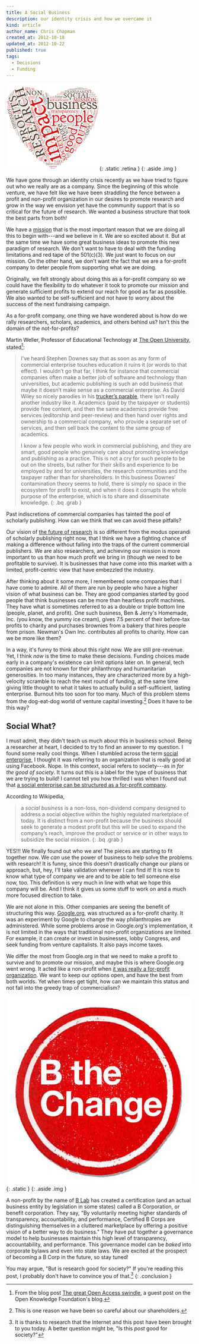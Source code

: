 ```yaml
---
title: A Social Business
description: our identity crisis and how we overcame it
kind: article
author_name: Chris Chapman
created_at: 2012-10-18
updated_at: 2012-10-22
published: true
tags:
  - Decisions
  - Funding
---
```


![A Social Business](social-business.png){: .static .retina }
{: .aside .img }

We have gone through an identity crisis recently as we have tried to figure out
who we really are as a company. Since the beginning of this whole venture, we
have felt like we have been straddling the fence between a profit and
non-profit organization in our desires to promote research and grow in the way
we envision yet have the community support that is so critical for the future
of research. We wanted a business structure that took the best parts from
both!

<!--MORE-->

We have a <a href="/company#mission">mission</a> that is the most important
reason that we are doing all this to begin with---and we believe in it. We are
so excited about it. But at the same time we have some great business ideas to
promote this new paradigm of research. We don't want to have to deal with the
funding limitations and red tape of the <span
class="oldstyle">501</span>(c)<span class="oldstyle">(3)</span>. We just want
to focus on our mission. On the other hand, we don't want the fact that we are
a for-profit company to deter people from supporting what we are doing.

Originally, we felt strongly about doing this as a for-profit company so we
could have the flexibility to do whatever it took to promote our mission and
generate sufficient profits to extend our reach for good as far as possible. We
also wanted to be self-sufficient and not have to worry about the success of
the next fundraising campaign.

As a for-profit company, one thing we have wondered about is how do we rally
researchers, scholars, academics, and others behind us? Isn't this the domain
of the not-for-profits? 

Martin Weller, Professor of Educational Technology at [The Open
University](http://www.open.ac.uk/), stated[^OA-Swindle]:

> I’ve heard Stephen Downes say that as soon as any form of commercial
> enterprise touches education it ruins it (or words to that effect). I
> wouldn’t go that far, I think for instance that commercial companies often
> make a better job of software and technology than universities, but academic
> publishing is such an odd business that maybe it doesn’t make sense as a
> commercial enterprise. As David Wiley so nicely parodies in his [trucker’s
> parable](http://chronicle.com/blogs/wiredcampus/david-wiley-the-parable-of-the-inventorthe-trucker/7244),
> there isn’t really another industry like it. Academics (paid by the taxpayer
> or students) provide free content, and then the same academics provide free
> services (editorship and peer-review) and then hand over rights and ownership
> to a commercial company, who provide a separate set of services, and then
> sell back the content to the same group of academics.
>
> I know a few people who work in commercial publishing, and they are smart,
> good people who genuinely care about promoting knowledge and publishing as a
> practice. This is not a cry for such people to be out on the streets, but
> rather for their skills and experience to be employed by and for
> universities, the research communities and the taxpayer rather than for
> shareholders. In this business Downes’ contamination theory seems to hold,
> there is simply no space in the ecosystem for profit to exist, and when it
> does it corrupts the whole purpose of the enterprise, which is to share and
> disseminate knowledge.
{: .bq .grab }

Past indiscretions of commercial companies has tainted the pool of scholarly
publishing. How can we think that we can avoid these pitfalls?

Our vision of <a href="/research#future">the future of research</a> is so
different from the modus operandi of scholarly publishing right now, that I
think we have a fighting chance of making a difference without falling into the
traps of the current commercial publishers. We are also researchers, and
achieving our mission is more important to us than how much profit we bring in
(though we need to be profitable to survive). It is businesses that have come
into this market with a limited, profit-centric view that have embezzled the
industry.

After thinking about it some more, I remembered some companies that I have come
to admire. All of them are run by people who have a higher vision of what
business can be. They are good companies started by good people that think
businesses can be more than heartless profit machines. They have what is
sometimes referred to as a double or triple bottom line (people, planet, and
profit). One such business, Ben & Jerry's Homemade, Inc. (you know, the yummy
ice cream), gives <span class="oldstyle">7.5</span> percent of their before-tax
profits to charity and purchases brownies from a bakery that hires people from
prison.  Newman's Own Inc. contributes all profits to charity. How can we be
more like them?

In a way, it's funny to think about this right now. We are still pre-revenue.
Yet, I think _now_ is the time to make these decisions. Funding choices made
early in a company's existence can limit options later on. In general, tech
companies are not known for their philanthropy and humanitarian generosities.
In too many instances, they are characterized more by a high-velocity scramble
to reach the next round of funding, at the same time giving little thought to
what it takes to actually build a self-sufficient, lasting enterprise. Burnout
hits too soon for too many. Much of this problem stems from the dog-eat-dog
world of venture capital investing.[^shareholders] Does it have to be this way?

## Social What?

I must admit, they didn't teach us much about this in business school. Being a
researcher at heart, I decided to try to find an answer to my question. I found
some really cool things. When I stumbled across the term [social
enterprise](http://en.wikipedia.org/wiki/Social_enterprise), I thought it was
referring to an organization that is really good at using Facebook. Nope. In
this context, social refers to society---as in _for the good of society_. It
turns out this is a label for the type of business that we are trying to build!
I cannot tell you how thrilled I was when I found out that [a social enterprise
can be structured as a for-profit
company](http://en.wikipedia.org/wiki/Social_business).

According to Wikipedia,

> a <dfn id="socialbusiness">social business</dfn> is a non-loss, non-dividend
> company designed to address a social objective within the highly regulated
> marketplace of today.  It is distinct from a non-profit because the business
> should seek to generate a modest profit but this will be used to expand the
> company’s reach, improve the product or service or in other ways to subsidize
> the social mission.
{: .bq .grab }

YES!!! We finally found out who we are! The pieces are starting to fit together
now. We _can_ use the power of business to help solve the problems with
research! It is funny, since this doesn't drastically change our plans or
approach, but, hey, I'll take validation wherever I can find it! It is nice to
know what type of company we are and to be able to tell someone else now, too.
This definition is very much in line with what we hope this company will be.
And I think it gives us some stuff to work on and a much more focused direction
to take.

We are not alone in this. Other companies are seeing the benefit of structuring
this way.
[Google.org](http://news.blogs.nytimes.com/2006/09/14/philanthropy-googles-way-not-the-usual/),
was structured as a for-profit charity. It was an experiment by Google to
change the way philanthropies are administered. While some problems arose in
Google.org's implementation, it is not limited in the ways that traditional
non-profit organizations are limited. For example, it can create or invest in
businesses, lobby Congress, and seek funding from venture capitalists. It also
pays income taxes.

We differ the most from Google.org in that we need to make a profit to survive
and to promote our mission, and maybe this is where Google.org went wrong. It
acted like a non-profit when [it was really a for-profit
organization](http://www.nytimes.com/2011/01/30/business/30charity.html?pagewanted=all).
We want to keep our options open, and have the best from both worlds. Yet when
times get tight, how can we maintain this status and not fall into the greedy
trap of commercialism?

![Be the change](bthechangebadge.jpg){: .static }
{: .aside .img }

A non-profit by the name of [B
Lab](http://www.bcorporation.net/what-are-b-corps/the-non-profit-behind-b-corps)
has created a certification (and an actual business entity by legislation in
some states) called a <abbr>B Corporation</abbr>, or benefit corporation.  They
say, "By voluntarily meeting higher standards of transparency, accountability,
and performance, Certified <abbr>B Corps</abbr> are distinguishing themselves
in a cluttered marketplace by offering a positive vision of a better way to do
business." They have put together a governance model to help businesses
maintain this high level of transparency, accountability, and performance. This
governance model can be _baked_ into corporate bylaws and even into state laws.
We are excited at the prospect of becoming a <abbr>B Corp</abbr> in the future,
so stay tuned!

You may argue, "But is research good for society?" If you're reading this post,
I probably don't have to convince you of that.[^goodforsociety]
{: .conclusion }


[^goodforsociety]: It is thanks to research that the Internet and this post
    have been brought to you today. A better question might be, "Is this _post_
    good for society?"

[^OA-Swindle]: From the blog post [The great Open Access
    swindle](http://blog.okfn.org/2012/10/22/the-great-open-access-swindle/), a
    guest post on the Open Knowledge Foundation's blog.

[^shareholders]: This is one reason we have been so careful about our
    shareholders.
